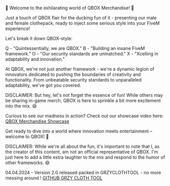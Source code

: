 🦆 Welcome to the exhilarating world of QBOX Merchandise! 🦆

Just a touch of QBOX flair for the ducking fun of it - presenting our male and female clothepack, ready to inject some serious style into your FiveM experience!

Let's break it down QBOX-style:

Q - "Quintessentially, we are QBOX."
B - "Building an insane FiveM framework."
O - "Our security standards are unmatched."
X - "Xcelling in adaptability and innovation."

At QBOX, we're not just another framework - we're a dynamic legion of innovators dedicated to pushing the boundaries of creativity and functionality. From unbeatable security standards to unparalleled adaptability, we've got you covered.

DISCLAIMER: But hey, let's not forget the essence of fun! While others may be sharing in-game merch, QBOX is here to sprinkle a bit more excitement into the mix. 😄

Curious to see our madness in action? Check out our showcase video here: [QBOX Merchandise Showcase](https://youtu.be/HzbGfmUNKjs)

Get ready to dive into a world where innovation meets entertainment – welcome to QBOX! 🦆


DISCLAIMER: While we're all about the fun, it's important to note that I, as the creator of this content, am not an official representative of QBOX. 
I'm just here to add a little extra laughter to the mix and respond to the humor of other frameworks. 😄

04.04.2024 - Version 2.0 released packed in GRZYCLOTHTOOL - no more messing around ! [GITHUB GRZY CLOTH TOOL](https://github.com/grzybeek/grzyClothTool/releases)